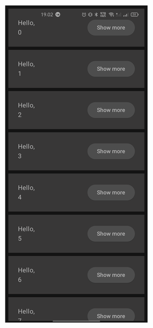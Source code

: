 ![alt text](https://github.com/AchmadAjiePriyajie/jetpack-compose/blob/main/Screenshot_20241113_190242.png)
